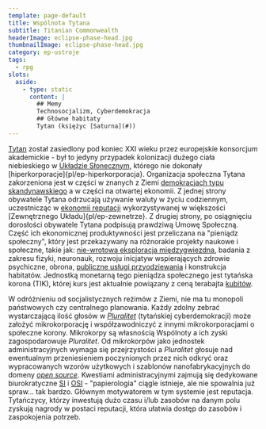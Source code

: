 ```yaml
---
template: page-default
title: Wspólnota Tytana
subtitle: Titanian Commonwealth
headerImage: eclipse-phase-head.jpg
thumbnailImage: eclipse-phase-head.jpg
category: ep-ustroje
tags:
  - rpg
slots:
  aside:
    - type: static
      content: |
        ## Memy
        Technosocjalizm, Cyberdemokracja
        ## Główne habitaty
        Tytan (księżyc [Saturna](#))
---
```


[Tytan](http://pl.wikipedia.org/wiki/Tytan_%28ksi%C4%99%C5%BCyc%29) został zasiedlony pod koniec XXI wieku przez europejskie konsorcjum akademickie - był to jedyny przypadek kolonizacji dużego ciała niebieskiego w [Układzie Słonecznym]((#)), którego nie dokonały [hiperkorporacje]{pl/ep-hiperkorporacja}. Organizacja społeczna Tytana zakorzeniona jest w części w znanych z Ziemi [demokracjach typu skandynawskiego](http://en.wikipedia.org/wiki/Nordic_model) a w części na otwartej ekonomii. Z jednej strony obywatele Tytana odrzucają używanie waluty w życiu codziennym, uczestnicząc w [ekonomii reputacji](Nowa+ekonomia "Nowa ekonomia") wykorzystywanej w większości [Zewnętrznego Układu]{pl/ep-zewnetrze}. Z drugiej strony, po osiągnięciu dorosłości obywatele Tytana podpisują prawdziwą Umowę Społeczną. Część ich ekonomicznej produktywności jest przeliczana na "pieniądz społeczny", który jest przekazywany na różnorakie projekty naukowe i społeczne, takie jak: [nie-wrotowa eksploracja międzygwiezdna](Aubade), badania z zakresu fizyki, neuronauk, rozwoju inicjatyw wspierających zdrowie psychiczne, obrona, [publiczne usługi przyodziewania](Jeden+morf+dla+ka%C5%BCdego) i konstrukcja habitatów. Jednostką monetarną tego pieniądza społecznego jest tytańska korona (TIK), której kurs jest aktualnie powiązany z ceną terabajta [kubitów](komunikacja+spl%C4%85tana+kwantowo).

W odróżnieniu od socjalistycznych reżimów z Ziemi, nie ma tu monopoli państwowych czy centralnego planowania. Każdy zdolny zebrać wystarczającą ilość głosów w _[Pluralitet](Pluralitet)_ (tytańskiej cyberdemokracji) może założyć mikrokorporację i współzawodniczyć z innymi mikrokorporacjami o społeczne korony. Mikrokorpy są własnością Wspólnoty a ich zyski zagospodarowuje _Pluralitet_. Od mikrokorpów jako jednostek administracyjnych wymaga się przejrzystości a _Pluralitet_ głosuje nad ewentualnym przeniesieniem poczynionych przez nich odkryć oraz wypracowanych wzorów użytkowych i szablonów nanofabrykacyjnych do domeny _[open source](http://en.wikipedia.org/wiki/Open_source)_. Kwestiami administracyjnymi zajmują się dedykowane biurokratyczne [SI](SI) i [OSI](OSI) - "papierologia" ciągle istnieje, ale nie spowalnia już spraw... tak bardzo. Głównym motywatorem w tym systemie jest reputacja. Tytańczycy, którzy inwestują dużo czasu i/lub zasobów na danym polu zyskują nagrody w postaci reputacji, która ułatwia dostęp do zasobów i zaspokojenia potrzeb.
